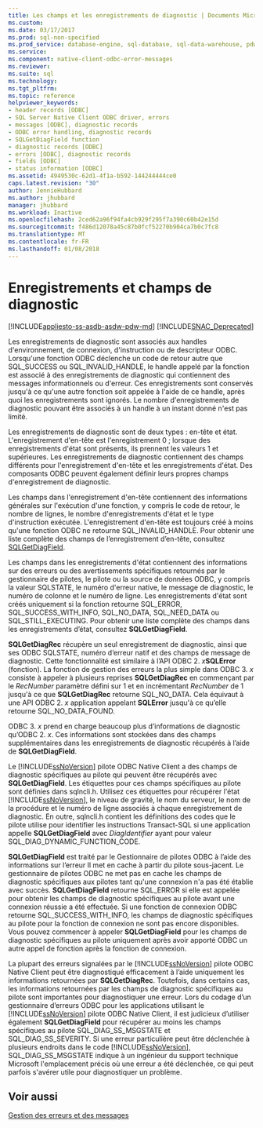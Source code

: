 ```yaml
---
title: Les champs et les enregistrements de diagnostic | Documents Microsoft
ms.custom: 
ms.date: 03/17/2017
ms.prod: sql-non-specified
ms.prod_service: database-engine, sql-database, sql-data-warehouse, pdw
ms.service: 
ms.component: native-client-odbc-error-messages
ms.reviewer: 
ms.suite: sql
ms.technology: 
ms.tgt_pltfrm: 
ms.topic: reference
helpviewer_keywords:
- header records [ODBC]
- SQL Server Native Client ODBC driver, errors
- messages [ODBC], diagnostic records
- ODBC error handling, diagnostic records
- SQLGetDiagField function
- diagnostic records [ODBC]
- errors [ODBC], diagnostic records
- fields [ODBC]
- status information [ODBC]
ms.assetid: 4949530c-62d1-4f1a-b592-144244444ce0
caps.latest.revision: "30"
author: JennieHubbard
ms.author: jhubbard
manager: jhubbard
ms.workload: Inactive
ms.openlocfilehash: 2ced62a96f94fa4cb929f295f7a390c60b42e15d
ms.sourcegitcommit: f486d12078a45c87b0fcf52270b904ca7b0c7fc8
ms.translationtype: MT
ms.contentlocale: fr-FR
ms.lasthandoff: 01/08/2018
---
```

# <a name="diagnostic-records-and-fields"></a>Enregistrements et champs de diagnostic
[!INCLUDE[appliesto-ss-asdb-asdw-pdw-md](../../includes/appliesto-ss-asdb-asdw-pdw-md.md)]
[!INCLUDE[SNAC_Deprecated](../../includes/snac-deprecated.md)]

  Les enregistrements de diagnostic sont associés aux handles d'environnement, de connexion, d'instruction ou de descripteur ODBC. Lorsqu'une fonction ODBC déclenche un code de retour autre que SQL_SUCCESS ou SQL_INVALID_HANDLE, le handle appelé par la fonction est associé à des enregistrements de diagnostic qui contiennent des messages informationnels ou d'erreur. Ces enregistrements sont conservés jusqu'à ce qu'une autre fonction soit appelée à l'aide de ce handle, après quoi les enregistrements sont ignorés. Le nombre d'enregistrements de diagnostic pouvant être associés à un handle à un instant donné n'est pas limité.  
  
 Les enregistrements de diagnostic sont de deux types : en-tête et état. L'enregistrement d'en-tête est l'enregistrement 0 ; lorsque des enregistrements d'état sont présents, ils prennent les valeurs 1 et supérieures. Les enregistrements de diagnostic contiennent des champs différents pour l'enregistrement d'en-tête et les enregistrements d'état. Des composants ODBC peuvent également définir leurs propres champs d'enregistrement de diagnostic.  
  
 Les champs dans l'enregistrement d'en-tête contiennent des informations générales sur l'exécution d'une fonction, y compris le code de retour, le nombre de lignes, le nombre d'enregistrements d'état et le type d'instruction exécutée. L'enregistrement d'en-tête est toujours créé à moins qu'une fonction ODBC ne retourne SQL_INVALID_HANDLE. Pour obtenir une liste complète des champs de l’enregistrement d’en-tête, consultez [SQLGetDiagField](../../relational-databases/native-client-odbc-api/sqlgetdiagfield.md).  
  
 Les champs dans les enregistrements d'état contiennent des informations sur des erreurs ou des avertissements spécifiques retournés par le gestionnaire de pilotes, le pilote ou la source de données ODBC, y compris la valeur SQLSTATE, le numéro d'erreur native, le message de diagnostic, le numéro de colonne et le numéro de ligne. Les enregistrements d'état sont créés uniquement si la fonction retourne SQL_ERROR, SQL_SUCCESS_WITH_INFO, SQL_NO_DATA, SQL_NEED_DATA ou SQL_STILL_EXECUTING. Pour obtenir une liste complète des champs dans les enregistrements d’état, consultez **SQLGetDiagField**.  
  
 **SQLGetDiagRec** récupère un seul enregistrement de diagnostic, ainsi que ses ODBC SQLSTATE, numéro d’erreur natif et des champs de message de diagnostic. Cette fonctionnalité est similaire à l’API ODBC 2. *x***SQLError** (fonction). La fonction de gestion des erreurs la plus simple dans ODBC 3. *x* consiste à appeler à plusieurs reprises **SQLGetDiagRec** en commençant par le *RecNumber* paramètre défini sur 1 et en incrémentant *RecNumber* de 1 jusqu'à ce que **SQLGetDiagRec** retourne SQL_NO_DATA. Cela équivaut à une API ODBC 2. *x* application appelant **SQLError** jusqu'à ce qu’elle retourne SQL_NO_DATA_FOUND.  
  
 ODBC 3. *x* prend en charge beaucoup plus d’informations de diagnostic qu’ODBC 2. *x*. Ces informations sont stockées dans des champs supplémentaires dans les enregistrements de diagnostic récupérés à l’aide de **SQLGetDiagField**.  
  
 Le [!INCLUDE[ssNoVersion](../../includes/ssnoversion-md.md)] pilote ODBC Native Client a des champs de diagnostic spécifiques au pilote qui peuvent être récupérés avec **SQLGetDiagField**. Les étiquettes pour ces champs spécifiques au pilote sont définies dans sqlncli.h. Utilisez ces étiquettes pour récupérer l'état [!INCLUDE[ssNoVersion](../../includes/ssnoversion-md.md)], le niveau de gravité, le nom du serveur, le nom de la procédure et le numéro de ligne associés à chaque enregistrement de diagnostic. En outre, sqlncli.h contient les définitions des codes que le pilote utilise pour identifier les instructions Transact-SQL si une application appelle **SQLGetDiagField** avec *DiagIdentifier* ayant pour valeur SQL_DIAG_DYNAMIC_FUNCTION_CODE.  
  
 **SQLGetDiagField** est traité par le Gestionnaire de pilotes ODBC à l’aide des informations sur l’erreur Il met en cache à partir du pilote sous-jacent. Le gestionnaire de pilotes ODBC ne met pas en cache les champs de diagnostic spécifiques aux pilotes tant qu'une connexion n'a pas été établie avec succès. **SQLGetDiagField** retourne SQL_ERROR si elle est appelée pour obtenir les champs de diagnostic spécifiques au pilote avant une connexion réussie a été effectuée. Si une fonction de connexion ODBC retourne SQL_SUCCESS_WITH_INFO, les champs de diagnostic spécifiques au pilote pour la fonction de connexion ne sont pas encore disponibles. Vous pouvez commencer à appeler **SQLGetDiagField** pour les champs de diagnostic spécifiques au pilote uniquement après avoir apporté ODBC un autre appel de fonction après la fonction de connexion.  
  
 La plupart des erreurs signalées par le [!INCLUDE[ssNoVersion](../../includes/ssnoversion-md.md)] pilote ODBC Native Client peut être diagnostiqué efficacement à l’aide uniquement les informations retournées par **SQLGetDiagRec**. Toutefois, dans certains cas, les informations retournées par les champs de diagnostic spécifiques au pilote sont importantes pour diagnostiquer une erreur. Lors du codage d’un gestionnaire d’erreurs ODBC pour les applications utilisant le [!INCLUDE[ssNoVersion](../../includes/ssnoversion-md.md)] pilote ODBC Native Client, il est judicieux d’utiliser également **SQLGetDiagField** pour récupérer au moins les champs spécifiques au pilote SQL_DIAG_SS_MSGSTATE et SQL_DIAG_SS_SEVERITY. Si une erreur particulière peut être déclenchée à plusieurs endroits dans le code [!INCLUDE[ssNoVersion](../../includes/ssnoversion-md.md)], SQL_DIAG_SS_MSGSTATE indique à un ingénieur du support technique Microsoft l'emplacement précis où une erreur a été déclenchée, ce qui peut parfois s'avérer utile pour diagnostiquer un problème.  
  
## <a name="see-also"></a>Voir aussi  
 [Gestion des erreurs et des messages](../../relational-databases/native-client-odbc-error-messages/handling-errors-and-messages.md)  
  
  
